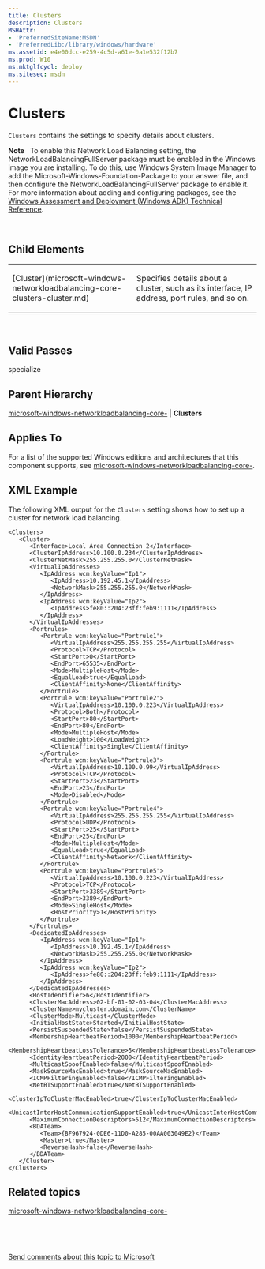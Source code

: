 ```yaml
---
title: Clusters
description: Clusters
MSHAttr:
- 'PreferredSiteName:MSDN'
- 'PreferredLib:/library/windows/hardware'
ms.assetid: e4e00dcc-e259-4c5d-a61e-0a1e532f12b7
ms.prod: W10
ms.mktglfcycl: deploy
ms.sitesec: msdn
---
```


# Clusters


`Clusters` contains the settings to specify details about clusters.

**Note**  
To enable this Network Load Balancing setting, the NetworkLoadBalancingFullServer package must be enabled in the Windows image you are installing. To do this, use Windows System Image Manager to add the Microsoft-Windows-Foundation-Package to your answer file, and then configure the NetworkLoadBalancingFullServer package to enable it. For more information about adding and configuring packages, see the [Windows Assessment and Deployment (Windows ADK) Technical Reference](http://go.microsoft.com/fwlink/?LinkId=206587).

 

## Child Elements


<table>
<colgroup>
<col width="50%" />
<col width="50%" />
</colgroup>
<tbody>
<tr class="odd">
<td><p>[Cluster](microsoft-windows-networkloadbalancing-core-clusters-cluster.md)</p></td>
<td><p>Specifies details about a cluster, such as its interface, IP address, port rules, and so on.</p></td>
</tr>
</tbody>
</table>

 

## Valid Passes


specialize

## Parent Hierarchy


[microsoft-windows-networkloadbalancing-core-](microsoft-windows-networkloadbalancing-core-.md) | **Clusters**

## Applies To


For a list of the supported Windows editions and architectures that this component supports, see [microsoft-windows-networkloadbalancing-core-](microsoft-windows-networkloadbalancing-core-.md).

## XML Example


The following XML output for the `Clusters` setting shows how to set up a cluster for network load balancing.

``` syntax
<Clusters>
   <Cluster>
      <Interface>Local Area Connection 2</Interface>
      <ClusterIpAddress>10.100.0.234</ClusterIpAddress>
      <ClusterNetMask>255.255.255.0</ClusterNetMask>
      <VirtualIpAddresses>
         <IpAddress wcm:keyValue="Ip1">
            <IpAddress>10.192.45.1</IpAddress>
            <NetworkMask>255.255.255.0</NetworkMask>
         </IpAddress>
         <IpAddress wcm:keyValue="Ip2">
            <IpAddress>fe80::204:23ff:feb9:1111</IpAddress>
         </IpAddress>
      </VirtualIpAddresses>
      <Portrules>
         <Portrule wcm:keyValue="Portrule1">
            <VirtualIpAddress>255.255.255.255</VirtualIpAddress>
            <Protocol>TCP</Protocol>
            <StartPort>0</StartPort>
            <EndPort>65535</EndPort>
            <Mode>MultipleHost</Mode>
            <EqualLoad>true</EqualLoad>
            <ClientAffinity>None</ClientAffinity>
         </Portrule>
         <Portrule wcm:keyValue="Portrule2">
            <VirtualIpAddress>10.100.0.223</VirtualIpAddress>
            <Protocol>Both</Protocol>
            <StartPort>80</StartPort>
            <EndPort>80</EndPort>
            <Mode>MultipleHost</Mode>
            <LoadWeight>100</LoadWeight>
            <ClientAffinity>Single</ClientAffinity>
         </Portrule>
         <Portrule wcm:keyValue="Portrule3">
            <VirtualIpAddress>10.100.0.99</VirtualIpAddress>
            <Protocol>TCP</Protocol>
            <StartPort>23</StartPort>
            <EndPort>23</EndPort>
            <Mode>Disabled</Mode>
         </Portrule>
         <Portrule wcm:keyValue="Portrule4">
            <VirtualIpAddress>255.255.255.255</VirtualIpAddress>
            <Protocol>UDP</Protocol>
            <StartPort>25</StartPort>
            <EndPort>25</EndPort>
            <Mode>MultipleHost</Mode>
            <EqualLoad>true</EqualLoad>
            <ClientAffinity>Network</ClientAffinity>
         </Portrule>
         <Portrule wcm:keyValue="Portrule5">
            <VirtualIpAddress>10.100.0.223</VirtualIpAddress>
            <Protocol>TCP</Protocol>
            <StartPort>3389</StartPort>
            <EndPort>3389</EndPort>
            <Mode>SingleHost</Mode>
            <HostPriority>1</HostPriority>
         </Portrule>
      </Portrules>
      <DedicatedIpAddresses>
         <IpAddress wcm:keyValue="Ip1">
            <IpAddress>10.192.45.1</IpAddress>
            <NetworkMask>255.255.255.0</NetworkMask>
         </IpAddress>
         <IpAddress wcm:keyValue="Ip2">
            <IpAddress>fe80::204:23ff:feb9:1111</IpAddress>
         </IpAddress>
      </DedicatedIpAddresses>
      <HostIdentifier>6</HostIdentifier>
      <ClusterMacAddress>02-bf-01-02-03-04</ClusterMacAddress>
      <ClusterName>mycluster.domain.com</ClusterName>
      <ClusterMode>Multicast</ClusterMode>
      <InitialHostState>Started</InitialHostState>
      <PersistSuspendedState>false</PersistSuspendedState>
      <MembershipHeartbeatPeriod>1000</MembershipHeartbeatPeriod>
      <MembershipHeartbeatLossTolerance>5</MembershipHeartbeatLossTolerance>
      <IdentityHeartbeatPeriod>2000</IdentityHeartbeatPeriod>
      <MulticastSpoofEnabled>false</MulticastSpoofEnabled>
      <MaskSourceMacEnabled>true</MaskSourceMacEnabled>
      <ICMPFilteringEnabled>false</ICMPFilteringEnabled>
      <NetBTSupportEnabled>true</NetBTSupportEnabled>
      <ClusterIpToClusterMacEnabled>true</ClusterIpToClusterMacEnabled>
      <UnicastInterHostCommunicationSupportEnabled>true</UnicastInterHostCommunicationSupportEnabled>
      <MaximumConnectionDescriptors>512</MaximumConnectionDescriptors>
      <BDATeam>
         <Team>{BF967924-0DE6-11D0-A285-00AA003049E2}</Team>
         <Master>true</Master>
         <ReverseHash>false</ReverseHash>
      </BDATeam>
   </Cluster>
</Clusters>
```

## Related topics


[microsoft-windows-networkloadbalancing-core-](microsoft-windows-networkloadbalancing-core-.md)

 

 

[Send comments about this topic to Microsoft](mailto:wsddocfb@microsoft.com?subject=Documentation%20feedback%20%5Bp_unattend\p_unattend%5D:%20Clusters%20%20RELEASE:%20%2810/3/2016%29&body=%0A%0APRIVACY%20STATEMENT%0A%0AWe%20use%20your%20feedback%20to%20improve%20the%20documentation.%20We%20don't%20use%20your%20email%20address%20for%20any%20other%20purpose,%20and%20we'll%20remove%20your%20email%20address%20from%20our%20system%20after%20the%20issue%20that%20you're%20reporting%20is%20fixed.%20While%20we're%20working%20to%20fix%20this%20issue,%20we%20might%20send%20you%20an%20email%20message%20to%20ask%20for%20more%20info.%20Later,%20we%20might%20also%20send%20you%20an%20email%20message%20to%20let%20you%20know%20that%20we've%20addressed%20your%20feedback.%0A%0AFor%20more%20info%20about%20Microsoft's%20privacy%20policy,%20see%20http://privacy.microsoft.com/default.aspx. "Send comments about this topic to Microsoft")





